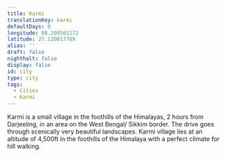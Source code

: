 ```yaml
---
title: Karmi
translationKey: karmi
defaultDays: 0
longitude: 88.209561172
latitude: 27.120017709
alias: ''
draft: false
nighthalt: false
display: false
id: city
type: city
tags:
  - Cities
  - Karmi
---
```

Karmi is a small village in the foothills of the Himalayas, 2 hours from Darjeeling, in an area on the West Bengal/ Sikkim border. The drive goes through scenically very beautiful landscapes. Karmi village lies at an altitude of 4,500ft in the foothills of the Himalaya with a perfect climate for hill walking.